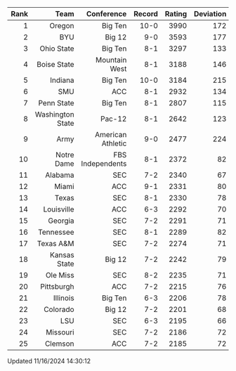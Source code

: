| Rank  | Team                 | Conference           | Record   | Rating | Deviation |
| ---:  | ---:                 | ---:                 | ---:     | ---:   | ---:      |
| 1     | Oregon               | Big Ten              | 10-0     | 3990   | 172       |
| 2     | BYU                  | Big 12               | 9-0      | 3593   | 177       |
| 3     | Ohio State           | Big Ten              | 8-1      | 3297   | 133       |
| 4     | Boise State          | Mountain West        | 8-1      | 3188   | 146       |
| 5     | Indiana              | Big Ten              | 10-0     | 3184   | 215       |
| 6     | SMU                  | ACC                  | 8-1      | 2932   | 134       |
| 7     | Penn State           | Big Ten              | 8-1      | 2807   | 115       |
| 8     | Washington State     | Pac-12               | 8-1      | 2642   | 123       |
| 9     | Army                 | American Athletic    | 9-0      | 2477   | 224       |
| 10    | Notre Dame           | FBS Independents     | 8-1      | 2372   | 82        |
| 11    | Alabama              | SEC                  | 7-2      | 2340   | 67        |
| 12    | Miami                | ACC                  | 9-1      | 2331   | 80        |
| 13    | Texas                | SEC                  | 8-1      | 2330   | 78        |
| 14    | Louisville           | ACC                  | 6-3      | 2292   | 70        |
| 15    | Georgia              | SEC                  | 7-2      | 2291   | 71        |
| 16    | Tennessee            | SEC                  | 8-1      | 2289   | 82        |
| 17    | Texas A&M            | SEC                  | 7-2      | 2274   | 71        |
| 18    | Kansas State         | Big 12               | 7-2      | 2242   | 79        |
| 19    | Ole Miss             | SEC                  | 8-2      | 2235   | 71        |
| 20    | Pittsburgh           | ACC                  | 7-2      | 2215   | 76        |
| 21    | Illinois             | Big Ten              | 6-3      | 2206   | 78        |
| 22    | Colorado             | Big 12               | 7-2      | 2201   | 68        |
| 23    | LSU                  | SEC                  | 6-3      | 2195   | 66        |
| 24    | Missouri             | SEC                  | 7-2      | 2186   | 72        |
| 25    | Clemson              | ACC                  | 7-2      | 2185   | 72        |

Updated 11/16/2024 14:30:12
